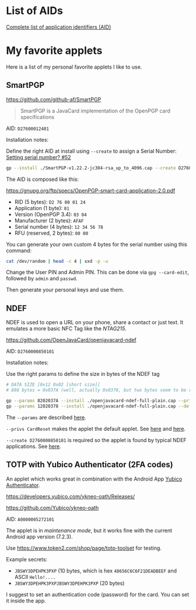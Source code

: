 # List of AIDs

[Complete list of application identifiers (AID)](https://emv.cool/2020/12/23/Complete-list-of-application-identifiers-AID/)

# My favorite applets

Here is a list of my personal favorite applets I like to use.

## SmartPGP

<https://github.com/github-af/SmartPGP>

> SmartPGP is a JavaCard implementation of the OpenPGP card specifications

AID: `D27600012401`

Installation notes:

Define the right AID at install using `--create` to assign a Serial Number:
[Setting serial number? #52](https://github.com/github-af/SmartPGP/issues/52)

```bash
gp --install ./SmartPGP-v1.22.2-jc304-rsa_up_to_4096.cap --create D276000124010304AFAF123456780000
```

The AID is composed like this:

<https://gnupg.org/ftp/specs/OpenPGP-smart-card-application-2.0.pdf>

- RID (5 bytes): `D2 76 00 01 24`
- Application (1 byte): `01`
- Version (OpenPGP 3.4): `03 04`
- Manufacturer (2 bytes): `AFAF`
- Serial number (4 bytes): `12 34 56 78`
- RFU (reserved, 2 bytes): `00 00`

You can generate your own custom 4 bytes for the serial number using this command:

```bash
cat /dev/random | head -c 4 | xxd -p -u
```

Change the User PIN and Admin PIN.
This can be done via `gpg --card-edit`, followed by `admin` and `passwd`.

Then generate your personal keys and use them.

## NDEF

NDEF is used to open a URL on your phone, share a contact or just text.
It emulates a more basic NFC Tag like the *NTAG215*.

<https://github.com/OpenJavaCard/openjavacard-ndef>

AID: `D2760000850101`

Installation notes:

Use the right params to define the size in bytes of the NDEF tag

```bash
# DATA SIZE [0x12 0x02 [short size]]
# 888 bytes = 0x037A (well, actually 0x0378, but two bytes seem to be reserved)

gp --params 8202037A --install ./openjavacard-ndef-full-plain.cap --privs CardReset --create D2760000850101
gp --params 12020378 --install ./openjavacard-ndef-full-plain.cap --default
```

The `--params` are described
[here](https://github.com/OpenJavaCard/openjavacard-ndef/blob/c036bab36a9ea85f01dcb812405ee870d0da20aa/doc/install.md#data-initial-0x80-byte-len-bytes-data).

`--privs CardReset` makes the applet the default applet.
See [here](https://github.com/martinpaljak/GlobalPlatformPro/wiki/Application-management)
and [here](https://github.com/martinpaljak/GlobalPlatformPro/discussions/359).

`--create D2760000850101` is required so the applet is found by typical NDEF applications.
See [here](https://github.com/OpenJavaCard/openjavacard-ndef/issues/4#issuecomment-484023464).

## TOTP with Yubico Authenticator (2FA codes)

An applet which works great in combination with the
Android App [Yubico Authenticator](https://www.yubico.com/products/yubico-authenticator/).

<https://developers.yubico.com/ykneo-oath/Releases/>

<https://github.com/Yubico/ykneo-oath>

AID: `A0000005272101`

The applet is in *maintenance mode*, but it works fine with the current Android app version (7.2.3).

Use <https://www.token2.com/shop/page/totp-toolset> for testing.

Example secrets:

- `JBSWY3DPEHPK3PXP` (10 bytes, which is hex `48656C6C6F21DEADBEEF` and ASCII `Hello!....`
- `JBSWY3DPEHPK3PXPJBSWY3DPEHPK3PXP` (20 bytes)

I suggest to set an authentication code (password) for the card.
You can set it inside the app.
